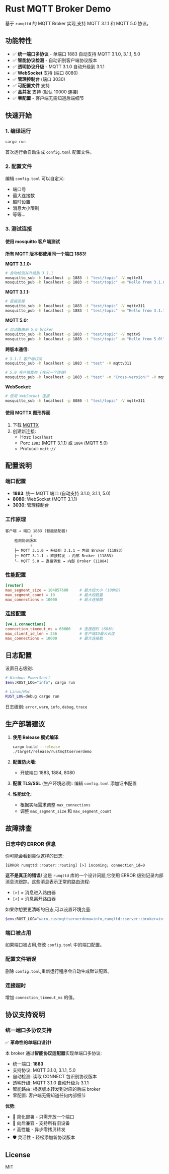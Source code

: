 # Rust MQTT Broker Demo

基于 `rumqttd` 的 MQTT Broker 实现,支持 MQTT 3.1.1 和 MQTT 5.0 协议。

## 功能特性

- ✅ **统一端口多协议** - 单端口 1883 自动支持 MQTT 3.1.0, 3.1.1, 5.0
- ✅ **智能协议检测** - 自动识别客户端协议版本
- ✅ **透明协议升级** - MQTT 3.1.0 自动升级到 3.1.1
- ✅ **WebSocket** 支持 (端口 8080)
- ✅ **管理控制台** (端口 3030)
- ✅ **可配置文件** 支持
- ✅ **高并发** 支持 (默认 10000 连接)
- ✅ **零配置** - 客户端无需知道后端细节

## 快速开始

### 1. 编译运行

```bash
cargo run
```

首次运行会自动生成 `config.toml` 配置文件。

### 2. 配置文件

编辑 `config.toml` 可以自定义:
- 端口号
- 最大连接数
- 超时设置
- 消息大小限制
- 等等...

### 3. 测试连接

#### 使用 mosquitto 客户端测试

**所有 MQTT 版本都使用同一个端口 1883!**

**MQTT 3.1.0:**
```bash
# 自动检测并升级到 3.1.1
mosquitto_sub -h localhost -p 1883 -t "test/topic" -V mqttv31
mosquitto_pub -h localhost -p 1883 -t "test/topic" -m "Hello from 3.1.0!" -V mqttv31
```

**MQTT 3.1.1:**
```bash
# 直接连接
mosquitto_sub -h localhost -p 1883 -t "test/topic" -V mqttv311
mosquitto_pub -h localhost -p 1883 -t "test/topic" -m "Hello from 3.1.1!" -V mqttv311
```

**MQTT 5.0:**
```bash
# 自动路由到 5.0 broker
mosquitto_sub -h localhost -p 1883 -t "test/topic" -V mqttv5
mosquitto_pub -h localhost -p 1883 -t "test/topic" -m "Hello from 5.0!" -V mqttv5
```

**跨版本通信:**
```bash
# 3.1.1 客户端订阅
mosquitto_sub -h localhost -p 1883 -t "test" -V mqttv311

# 5.0 客户端发布 (在另一个终端)
mosquitto_pub -h localhost -p 1883 -t "test" -m "Cross-version!" -V mqttv5
```

**WebSocket:**
```bash
# 使用 WebSocket 连接
mosquitto_sub -h localhost -p 8080 -t "test/topic" -V mqttv311
```

#### 使用 MQTTX 图形界面

1. 下载 [MQTTX](https://mqttx.app/)
2. 创建新连接:
   - Host: `localhost`
   - Port: `1883` (MQTT 3.1.1) 或 `1884` (MQTT 5.0)
   - Protocol: `mqtt://`

## 配置说明

### 端口配置

- **1883**: 统一 MQTT 端口 (自动支持 3.1.0, 3.1.1, 5.0)
- **8080**: WebSocket (MQTT 3.1.1)
- **3030**: 管理控制台

### 工作原理

```
客户端 → 端口 1883 (智能适配器)
           ↓
    检测协议版本
           ↓
    ├─ MQTT 3.1.0 → 升级到 3.1.1 → 内部 Broker (11883)
    ├─ MQTT 3.1.1 → 直接转发 → 内部 Broker (11883)
    └─ MQTT 5.0 → 直接转发 → 内部 Broker (11884)
```

### 性能配置

```toml
[router]
max_segment_size = 104857600     # 最大段大小 (100MB)
max_segment_count = 10           # 最大段数量
max_connections = 10000          # 最大连接数
```

### 连接配置

```toml
[v4.1.connections]
connection_timeout_ms = 60000    # 连接超时 (60秒)
max_client_id_len = 256          # 客户端ID最大长度
max_connections = 10000          # 最大连接数
```

## 日志配置

设置日志级别:
```bash
# Windows PowerShell
$env:RUST_LOG="info"; cargo run

# Linux/Mac
RUST_LOG=debug cargo run
```

日志级别: `error`, `warn`, `info`, `debug`, `trace`

## 生产部署建议

1. **使用 Release 模式编译**:
   ```bash
   cargo build --release
   ./target/release/rustmqttserverdemo
   ```

2. **配置防火墙**:
   - 开放端口 1883, 1884, 8080

3. **配置 TLS/SSL** (生产环境必须):
   编辑 `config.toml` 添加证书配置

4. **性能优化**:
   - 根据实际需求调整 `max_connections`
   - 调整 `max_segment_size` 和 `max_segment_count`

## 故障排查

### 日志中的 ERROR 信息

你可能会看到类似这样的日志:
```
[ERROR rumqttd::router::routing] [>] incoming; connection_id=0
```

**这不是真正的错误!** 这是 `rumqttd` 库的一个设计问题,它使用 ERROR 级别记录内部消息流跟踪。这些消息表示正常的路由流程:
- `[>]` = 消息进入路由器
- `[<]` = 消息离开路由器

如果你想要更清晰的日志,可以设置环境变量:
```bash
$env:RUST_LOG="warn,rustmqttserverdemo=info,rumqttd::server::broker=info"
```

### 端口被占用

如果端口被占用,修改 `config.toml` 中的端口配置。

### 配置文件错误

删除 `config.toml`,重新运行程序会自动生成默认配置。

### 连接超时

增加 `connection_timeout_ms` 的值。

## 协议支持说明

### 统一端口多协议支持

✅ **革命性的单端口设计!**

本 broker 通过**智能协议适配器**实现单端口多协议:
- 统一端口: **1883**
- 支持协议: MQTT 3.1.0, 3.1.1, 5.0
- 自动检测: 读取 CONNECT 包识别协议版本
- 透明升级: MQTT 3.1.0 自动升级为 3.1.1
- 智能路由: 根据版本转发到对应的后端 broker
- 零配置: 客户端无需知道任何内部细节

**优势:**
- 🎯 简化部署 - 只需开放一个端口
- 🔄 向后兼容 - 支持所有旧设备
- ⚡ 高性能 - 异步零拷贝转发
- 🛡️ 灵活性 - 轻松添加新协议版本

## License

MIT
